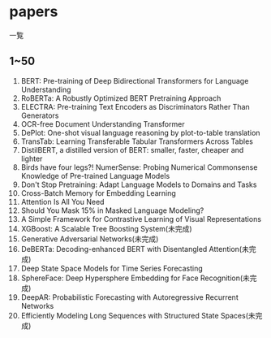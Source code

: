 # papers
一覧
## 1~50
001. BERT: Pre-training of Deep Bidirectional Transformers for Language Understanding
002. RoBERTa: A Robustly Optimized BERT Pretraining Approach
003. ELECTRA: Pre-training Text Encoders as Discriminators Rather Than Generators
004. OCR-free Document Understanding Transformer
005. DePlot: One-shot visual language reasoning by plot-to-table translation
006. TransTab: Learning Transferable Tabular Transformers Across Tables 
007. DistilBERT, a distilled version of BERT: smaller, faster, cheaper and lighter
008. Birds have four legs?! NumerSense: Probing Numerical Commonsense Knowledge of Pre-trained Language Models
009. Don't Stop Pretraining: Adapt Language Models to Domains and Tasks
010. Cross-Batch Memory for Embedding Learning
011. Attention Is All You Need 
012. Should You Mask 15% in Masked Language Modeling?
013. A Simple Framework for Contrastive Learning of Visual Representations
014. XGBoost: A Scalable Tree Boosting System(未完成)
015. Generative Adversarial Networks(未完成)
016. DeBERTa: Decoding-enhanced BERT with Disentangled Attention(未完成)
017. Deep State Space Models for Time Series Forecasting
018. SphereFace: Deep Hypersphere Embedding for Face Recognition(未完成)
019. DeepAR: Probabilistic Forecasting with Autoregressive Recurrent Networks
020. Efficiently Modeling Long Sequences with Structured State Spaces(未完成)